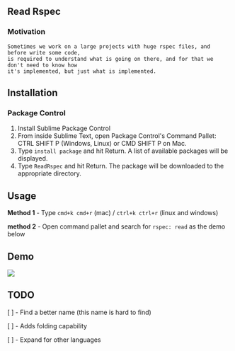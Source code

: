 Read Rspec
----------------

### Motivation
```
Sometimes we work on a large projects with huge rspec files, and before write some code,
is required to understand what is going on there, and for that we don't need to know how
it's implemented, but just what is implemented.
```

Installation
-------------
### Package Control

1. Install Sublime Package Control
2. From inside Sublime Text, open Package Control's Command Pallet: CTRL SHIFT P (Windows, Linux) or CMD SHIFT P on Mac.
3. Type `install package` and hit Return. A list of available packages will be displayed.
4. Type `ReadRspec` and hit Return. The package will be downloaded to the appropriate directory.

Usage
------------

**Method 1** - Type `cmd+k cmd+r` (mac) / `ctrl+k ctrl+r` (linux and windows)

**method 2** - Open command pallet and search for `rspec: read` as the demo below

Demo
----

![](docs/demo.gif)

TODO
--------------
[ ] - Find a better name (this name is hard to find)

[ ] - Adds folding capability

[ ] - Expand for other languages
